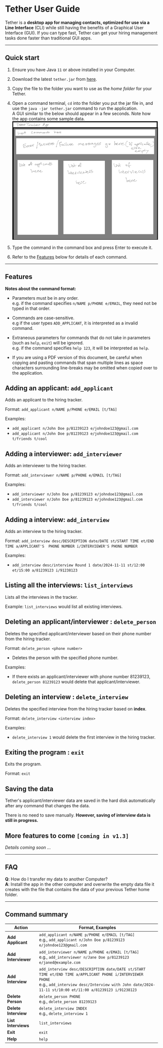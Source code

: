 
# Tether User Guide

Tether is a **desktop app for managing contacts, optimized for use via a Line Interface** (CLI)
while still having the benefits of a Graphical User Interface (GUI).
If you can type fast, Tether can get your hiring management tasks done faster than traditional GUI apps.

<!-- * Table of Contents -->
<page-nav-print />

--------------------------------------------------------------------------------------------------------------------

## Quick start

1. Ensure you have Java `11` or above installed in your Computer.

1. Download the latest `tether.jar` from [here](https://github.com/se-edu/addressbook-level3/releases).

1. Copy the file to the folder you want to use as the _home folder_ for your Tether.

1. Open a command terminal, `cd` into the folder you put the jar file in, and use the `java -jar tether.jar`
   command to run the application.<br>
   A GUI similar to the below should appear in a few seconds. Note how the app contains some sample data.<br>
   ![Ui](images/Ui.png)

1. Type the command in the command box and press Enter to execute it.
2. Refer to the [Features](#features) below for details of each command.

 

--------------------------------------------------------------------------------------------------------------------

## Features



**Notes about the command format:**<br>


* Parameters must be in any order.<br>
  e.g. if the command specifies `n/NAME p/PHONE e/EMAIL`, they need not be typed in that order.

* Commands are case-sensitive.<br>
 e.g if the user types `ADD_APPLICANT`, it is interpreted as a invalid command.

* Extraneous parameters for commands that do not take in parameters (such as `help`, `exit`) will be
  ignored.<br>
  e.g. if the command specifies `help 123`, it will be interpreted as `help`.

* If you are using a PDF version of this document, be careful when copying and pasting commands that span multiple lines
  as space characters surrounding line-breaks may be omitted when copied over to the application.
  </box>


## Adding an applicant: `add_applicant`

Adds an applicant to the hiring tracker.

Format: `add_applicant n/NAME p/PHONE e/EMAIL [t/TAG]`


Examples:

* `add_applicant n/John Doe p/81239123 e/johndoe123@gmail.com`
* `add_applicant n/John Doe p/81239123 e/johndoe123@gmail.com t/friends t/cool`

## Adding a interviewer: `add_interviewer`

Adds an interviewer to the hiring tracker.

Format: `add_interviewer n/NAME p/PHONE e/EMAIL [t/TAG]`



Examples:

* `add_interviewer n/John Doe p/81239123 e/johndoe123@gmail.com`
* `add_interviewer n/John Doe p/81239123 e/johndoe123@gmail.com t/friends t/cool`

## Adding a interview: `add_interview`

Adds an interview to the hiring tracker.

Format: `add_interview desc/DESCRIPTION date/DATE st/START TIME et/END TIME a/APPLICANT'S 
    PHONE NUMBER i/INTERVIEWER'S PHONE NUMBER`

Examples:

* `add_interview desc/interview Round 1 date/2024-11-11 st/12:00 et/15:00 a/81239123 i/91238123`

## Listing all the interviews: `list_interviews`

Lists all the interviews in the tracker.

Example: `list_interviews` would list all existing interviews.

## Deleting an applicant/interviewer : `delete_person`

Deletes the specified applicant/interviewer based on their phone number from the hiring tracker.

Format: `delete_person <phone number>`

* Deletes the person with the specified phone number.

Examples:

* If there exists an applicant/interviewer with phone number 81239123, `delete_person 81239123` would delete that
  applicant/interviewer.

## Deleting an interview : `delete_interview`

Deletes the specified interview from the hiring tracker based on **index**.

Format: `delete_interview <interview index>`

Examples:

* `delete_interview 1` would delete the first interview in the hiring tracker.

## Exiting the program : `exit`

Exits the program.

Format: `exit`

## Saving the data

Tether's applicant/interviewer data are saved in the hard disk automatically after any command that changes the data.

There is no need to save manually.
**However, saving of interview data is still in progress.**

## More features to come `[coming in v1.3]`

_Details coming soon ..._

--------------------------------------------------------------------------------------------------------------------

## FAQ

**Q**: How do I transfer my data to another Computer?<br>
**A**: Install the app in the other computer and overwrite the empty data file it creates with the file that contains
the data of your previous Tether home folder.



--------------------------------------------------------------------------------------------------------------------

## Command summary

| Action               | Format, Examples                                                                                                                                                                                                 |
|----------------------|------------------------------------------------------------------------------------------------------------------------------------------------------------------------------------------------------------------|
| **Add Applicant**    | `add_applicant n/NAME p/PHONE e/EMAIL [t/TAG]` <br> e.g., `add_applicant n/John Doe p/81239123 e/johndoe123@gmail.com`                                                                                           |
| **Add Interviewer**  | `add_interviewer n/NAME p/PHONE e/EMAIL [t/TAG]` <br> e.g., `add_interviewer n/Jane Doe p/81239123 e/janed@example.com`                                                                                          |
| **Add Interview**    | `add_interview desc/DESCRIPTION date/DATE st/START TIME et/END TIME a/APPLICANT PHONE i/INTERVIEWER PHONE`<br> e.g., `add_interview desc/Interview with John date/2024-11-11 st/10:00 et/11:00 a/81239123 i/91238123` |
| **Delete Person**    | `delete_person PHONE` <br> e.g., `delete_person 81239123`                                                                                                                                                        |
| **Delete Interview** | `delete_interview INDEX`<br> e.g., `delete_interview 1`                                                                                                                                                          |
| **List Interviews**  | `list_interviews`                                                                                                                                                                                                |
| **Exit**             | `exit`                                                                                                                                                                                                           |
| **Help**             | `help`                                                                                                                                                                                                            |